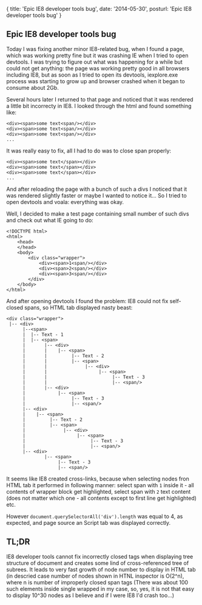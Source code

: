 {
    title: 'Epic IE8 developer tools bug',
    date:   '2014-05-30',
    posturl: 'Epic IE8 developer tools bug'
}
## Epic IE8 developer tools bug

Today I was fixing another minor IE8-related bug, when I found a page, which was working
pretty fine but it was crashing IE when I tried to open devtools. I was trying to figure out what
was happening for a while but could not get anything: the page was working pretty good in
all browsers including IE8, but as soon as I tried to open its devtools, iexplore.exe
process was starting to grow up and browser crashed when it began to consume about 2Gb.

Several hours later I returned to that page and noticed that it was rendered a little bit
incorrecty in IE8. I looked through the html and found something like:

    <div><span>some text<span/></div>
    <div><span>some text<span/></div>
    <div><span>some text<span/></div>
    ...

It was really easy to fix, all I had to do was to close span properly:

    <div><span>some text</span></div>
    <div><span>some text</span></div>
    <div><span>some text</span></div>
    ...

And after reloading the page with a bunch of such a divs I noticed that it was rendered
slightly faster or maybe I wanted to notice it... So I tried to open devtools and voala:
everything was okay. 

Well, I decided to make a test page containing small number of such divs and check out
what IE going to do:

    <!DOCTYPE html>
    <html>
        <head>
        </head>
        <body>
            <div class="wrapper">
                <div><span>1<span/></div>
                <div><span>2<span/></div>
                <div><span>3<span/></div>
            </div>
        </body>
    </html>

And after opening devtools I found the problem: IE8 could not fix self-closed spans, so
HTML tab displayed nasty beast:

    <div class="wrapper">
     |-- <div>
          |--<span>
          |  |-- Text - 1
          |  |-- <span>
          |       |-- <div>
          |       |    |-- <span>
          |       |         |-- Text - 2
          |       |         |-- <span>
          |       |              |-- <div>
          |       |                   |-- <span>
          |       |                        |-- Text - 3
          |       |                        |-- <span/>
          |       |-- <div>
          |            |-- <span>
          |                 |-- Text - 3
          |                 |-- <span/>
          |-- <div>
          |    |-- <span>
          |         |-- Text - 2
          |         |-- <span>
          |              |-- <div>
          |                   |-- <span>
          |                        |-- Text - 3
          |                        |-- <span/>
          |-- <div>
                  |-- <span>
                       |-- Text - 3
                       |-- <span/>

It seems like IE8 created cross-links, because when selecting nodes fron HTML tab it
performed in following manner: select span with `1` inside it - all contents of wrapper
block get highlighted, select span with `2` text content (does not matter which one - all
contents except to first line get highlighted) etc.

However `document.querySelectorAll('div').length` was equal to 4, as expected, and page
source an Script tab was displayed correctly.

## TL;DR

IE8 developer tools cannot fix incorrectly closed tags when displaying tree structure of
document and creates some lind of cross-referenced tree of
subrees. It leads to very fast growth of node number to display in HTML tab (in
descried case number of nodes shown in HTNL inspector is O(2^n), where n is number of
improperly closed span tags (There was about 100 such elements inside single wrapped in
my case, so, yes, it is not that easy to display 10^30 nodes as I believe and if I were
IE8 I'd crash too...)


